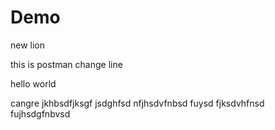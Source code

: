 # Demo

new lion


this is postman change line




hello world


cangre jkhbsdfjksgf jsdghfsd nfjhsdvfnbsd fuysd fjksdvhfnsd fujhsdgfnbvsd